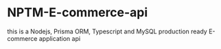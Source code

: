 # NPTM-E-commerce-api
this is a Nodejs, Prisma ORM, Typescript and MySQL production ready E-commerce application api
